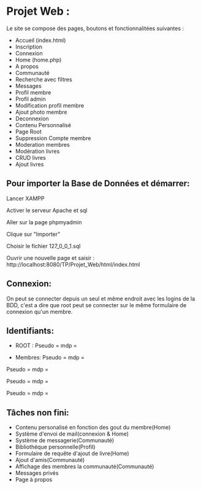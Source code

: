 # Projet Web :

Le site se compose des pages, boutons et fonctionnalitées suivantes :

- Accueil (index.html)
- Inscription
- Connexion
- Home (home.php)
- A propos
- Communauté
- Recherche avec filtres
- Messages
- Profil membre
- Profil admin
- Modification profil membre
- Ajout photo membre
- Deconnexion
- Contenu Personnalisé
- Page Root
- Suppression Compte membre
- Moderation membres
- Modération livres
- CRUD livres
- Ajout livres
  
## Pour importer la Base de Données et démarrer:

Lancer XAMPP

Activer le serveur Apache et sql

Aller sur la page phpmyadmin

Clique sur "Importer"

Choisir le fichier 127_0_0_1.sql

Ouvrir une nouvelle page et saisir :
http://localhost:8080/TP/Projet_Web/html/index.html

## Connexion:

On peut se connecter depuis un seul et même endroit avec les logins de la BDD,
c'est a dire que root peut se connecter sur le même formulaire de connexion qu'un membre.

## Identifiants:

- ROOT :
Pseudo = 
mdp = 

- Membres:
Pseudo = 
mdp = 

Pseudo = 
mdp = 

Pseudo = 
mdp = 

Pseudo = 
mdp = 

## Tâches non fini:

- Contenu personalisé en fonction des gout du membre(Home)
- Système d'envoi de mail(connexion & Home)
- Système de messagerie(Communauté)
- Bibliothéque personnelle(Profil)
- Formulaire de requête d'ajout de livre(Home)
- Ajout d'amis(Communauté)
- Affichage des membres la communauté(Communauté)
- Messages privés
- Page à propos